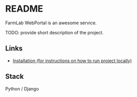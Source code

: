 # README

FarmLab WebPortal is an awesome service.

TODO: provide short description of the project.

## Links

- [Installation (for instructions on how to run project locally)](docs/INSTALL.md)

## Stack

Python / Django
